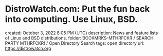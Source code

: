 # DistroWatch.com: Put the fun back into computing. Use Linux, BSD.

created: October 3, 2022 8:05 PM (UTC)
description: News and feature lists of Linux and BSD distributions.
folder: BOOKMRKS-MTHRFCKR / SEARCH PARTY MTHRFCKR! / Open Directory Search
tags: open directory
url: https://distrowatch.org